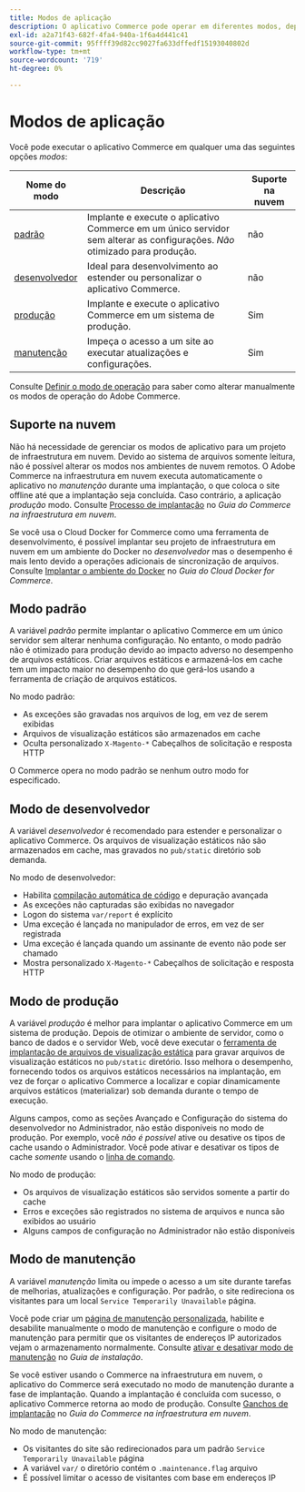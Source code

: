 ```yaml
---
title: Modos de aplicação
description: O aplicativo Commerce pode operar em diferentes modos, dependendo das suas necessidades. Exibir uma lista detalhada dos modos de aplicação disponíveis.
exl-id: a2a71f43-682f-4fa4-940a-1f6a4d441c41
source-git-commit: 95ffff39d82cc9027fa633dffedf15193040802d
workflow-type: tm+mt
source-wordcount: '719'
ht-degree: 0%

---
```


# Modos de aplicação

Você pode executar o aplicativo Commerce em qualquer uma das seguintes opções _modos_:

| Nome do modo | Descrição | Suporte na nuvem |
| ------------------------ | ------------------- | ------------- |
| [padrão](#default-mode) | Implante e execute o aplicativo Commerce em um único servidor sem alterar as configurações. _Não_ otimizado para produção. | não |
| [desenvolvedor](#developer-mode) | Ideal para desenvolvimento ao estender ou personalizar o aplicativo Commerce. | não |
| [produção](#production-mode) | Implante e execute o aplicativo Commerce em um sistema de produção. | Sim |
| [manutenção](#maintenance-mode) | Impeça o acesso a um site ao executar atualizações e configurações. | Sim |

Consulte [Definir o modo de operação](../cli/set-mode.md) para saber como alterar manualmente os modos de operação do Adobe Commerce.

## Suporte na nuvem

Não há necessidade de gerenciar os modos de aplicativo para um projeto de infraestrutura em nuvem. Devido ao sistema de arquivos somente leitura, não é possível alterar os modos nos ambientes de nuvem remotos. O Adobe Commerce na infraestrutura em nuvem executa automaticamente o aplicativo no _manutenção_ durante uma implantação, o que coloca o site offline até que a implantação seja concluída. Caso contrário, a aplicação _produção_ modo. Consulte [Processo de implantação](https://experienceleague.adobe.com/docs/commerce-cloud-service/user-guide/develop/deploy/process.html#deploy-phase) no _Guia do Commerce na infraestrutura em nuvem_.

Se você usa o Cloud Docker for Commerce como uma ferramenta de desenvolvimento, é possível implantar seu projeto de infraestrutura em nuvem em um ambiente do Docker no _desenvolvedor_ mas o desempenho é mais lento devido a operações adicionais de sincronização de arquivos. Consulte [Implantar o ambiente do Docker](https://developer.adobe.com/commerce/cloud-tools/docker/deploy/#launch-mode) no _Guia do Cloud Docker for Commerce_.

## Modo padrão

A variável _padrão_ permite implantar o aplicativo Commerce em um único servidor sem alterar nenhuma configuração. No entanto, o modo padrão não é otimizado para produção devido ao impacto adverso no desempenho de arquivos estáticos. Criar arquivos estáticos e armazená-los em cache tem um impacto maior no desempenho do que gerá-los usando a ferramenta de criação de arquivos estáticos.

No modo padrão:

- As exceções são gravadas nos arquivos de log, em vez de serem exibidas
- Arquivos de visualização estáticos são armazenados em cache
- Oculta personalizado `X-Magento-*` Cabeçalhos de solicitação e resposta HTTP

O Commerce opera no modo padrão se nenhum outro modo for especificado.

## Modo de desenvolvedor

A variável _desenvolvedor_ é recomendado para estender e personalizar o aplicativo Commerce. Os arquivos de visualização estáticos não são armazenados em cache, mas gravados no `pub/static` diretório sob demanda.

No modo de desenvolvedor:

- Habilita [compilação automática de código](../cli/code-compiler.md) e depuração avançada
- As exceções não capturadas são exibidas no navegador
- Logon do sistema `var/report` é explícito
- Uma exceção é lançada no manipulador de erros, em vez de ser registrada
- Uma exceção é lançada quando um assinante de evento não pode ser chamado
- Mostra personalizado `X-Magento-*` Cabeçalhos de solicitação e resposta HTTP

## Modo de produção

A variável _produção_ é melhor para implantar o aplicativo Commerce em um sistema de produção. Depois de otimizar o ambiente de servidor, como o banco de dados e o servidor Web, você deve executar o [ferramenta de implantação de arquivos de visualização estática](../cli/static-view-file-deployment.md) para gravar arquivos de visualização estáticos no `pub/static` diretório. Isso melhora o desempenho, fornecendo todos os arquivos estáticos necessários na implantação, em vez de forçar o aplicativo Commerce a localizar e copiar dinamicamente arquivos estáticos (materializar) sob demanda durante o tempo de execução.

Alguns campos, como as seções Avançado e Configuração do sistema do desenvolvedor no Administrador, não estão disponíveis no modo de produção. Por exemplo, você _não é possível_ ative ou desative os tipos de cache usando o Administrador. Você pode ativar e desativar os tipos de cache _somente_ usando o [linha de comando](../cli/manage-cache.md#config-cli-subcommands-cache-en).

No modo de produção:

- Os arquivos de visualização estáticos são servidos somente a partir do cache
- Erros e exceções são registrados no sistema de arquivos e nunca são exibidos ao usuário
- Alguns campos de configuração no Administrador não estão disponíveis

## Modo de manutenção

A variável _manutenção_ limita ou impede o acesso a um site durante tarefas de melhorias, atualizações e configuração. Por padrão, o site redireciona os visitantes para um local `Service Temporarily Unavailable` página.

Você pode criar um [página de manutenção personalizada](../../upgrade/troubleshooting/maintenance-mode-options.md), habilite e desabilite manualmente o modo de manutenção e configure o modo de manutenção para permitir que os visitantes de endereços IP autorizados vejam o armazenamento normalmente. Consulte [ativar e desativar modo de manutenção](../../installation/tutorials/maintenance-mode.md) no _Guia de instalação_.

Se você estiver usando o Commerce na infraestrutura em nuvem, o aplicativo do Commerce será executado no modo de manutenção durante a fase de implantação. Quando a implantação é concluída com sucesso, o aplicativo Commerce retorna ao modo de produção. Consulte [Ganchos de implantação](https://experienceleague.adobe.com/docs/commerce-cloud-service/user-guide/develop/deploy/best-practices.html#phase-5%3A-deployment-hooks) no _Guia do Commerce na infraestrutura em nuvem_.

No modo de manutenção:

- Os visitantes do site são redirecionados para um padrão `Service Temporarily Unavailable` página
- A variável `var/` o diretório contém o `.maintenance.flag` arquivo
- É possível limitar o acesso de visitantes com base em endereços IP
